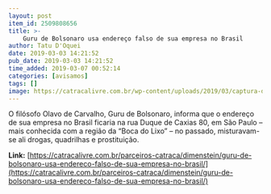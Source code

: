 ```yaml
---
layout: post
item_id: 2509808656
title: >-
    Guru de Bolsonaro usa endereço falso de sua empresa no Brasil
author: Tatu D'Oquei
date: 2019-03-03 14:21:52
pub_date: 2019-03-03 14:21:52
time_added: 2019-03-07 00:52:14
categories: [avisamos]
tags: []
image: https://catracalivre.com.br/wp-content/uploads/2019/03/captura-de-tela-2019-03-03-as-111144.png
---
```


O filósofo Olavo de Carvalho, Guru de Bolsonaro, informa que o endereço de sua empresa no Brasil ficaria na rua Duque de Caxias 80, em São Paulo – mais conhecida com a região da “Boca do Lixo” – no passado, misturavam-se ali drogas, quadrilhas e prostituição.

**Link:** [https://catracalivre.com.br/parceiros-catraca/dimenstein/guru-de-bolsonaro-usa-endereco-falso-de-sua-empresa-no-brasil/](https://catracalivre.com.br/parceiros-catraca/dimenstein/guru-de-bolsonaro-usa-endereco-falso-de-sua-empresa-no-brasil/)

